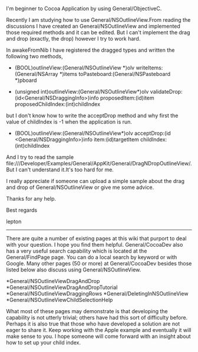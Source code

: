 

I'm beginner to Cocoa Application by using General/ObjectiveC.

Recently I am studying how to use General/NSOutlineView.From reading  the discussions I have created an General/NSOutlineView and implemented those required methods and it can be edited. But I can't implement the drag and drop (exactly, the drop) however I try to work hard.

In awakeFromNib I have registered the dragged types and written the following two methods,

- (BOOL)outlineView:(General/NSOutlineView *)olv writeItems:(General/NSArray *)items toPasteboard:(General/NSPasteboard *)pboard

- (unsigned int)outlineView:(General/NSOutlineView*)olv validateDrop:(id<General/NSDraggingInfo>)info proposedItem:(id)item proposedChildIndex:(int)childIndex

but I don't know how to write the acceptDrop method and why first the value of childIndex is -1 when the application is run.

- (BOOL)outlineView:(General/NSOutlineView*)olv acceptDrop:(id <General/NSDraggingInfo>)info item:(id)targetItem childIndex:(int)childIndex

And I try to read the sample file:///Developer/Examples/General/AppKit/General/DragNDropOutlineView/. But I can't understand it.It's too hard for me.

I really appreciate if someone can upload a simple sample about the drag and drop of General/NSOutlineView or give me some advice.

Thanks for any help.

Best regards 

lepton

----

There are quite a number of existing pages at this wiki that purport to deal with your question. I hope you find them helpful. General/CocoaDev also has a very useful search capability which is located at the General/FindPage page. You can do a local search by keyword or with Google. Many other pages (50 or more) at General/CocoaDev besides those listed below also discuss using General/NSOutlineView.


*General/NSOutlineViewDragAndDrop
*General/NSOutlineViewDragAndDropTutorial
*General/NSOutlineViewDraggingRows
*General/DeletingInNSOutlineView
*General/NSOutlineViewChildSelectionHelp


What most of these pages may demonstrate is that developing the capability is not utterly trivial; others have had this sort of difficulty before. Perhaps it is also true that those who have developed a solution are not eager to share it. Keep working with the Apple example and eventually it will make sense to you. I hope someone will come forward with an insight about how to set up your child index.